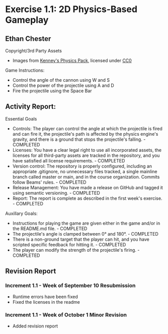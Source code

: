 # Exercise 1.1: 2D Physics-Based Gameplay
## Ethan Chester
Copyright/3rd Party Assets
+ Images from [Kenney's Physics Pack](https://kenney.nl/assets/physics-assets), licensed under [CC0](https://creativecommons.org/publicdomain/zero/1.0/)

Game Instructions:
+ Control the angle of the cannon using W and S
+ Control the power of the projectile using A and D
+ Fire the projectile using the Space Bar

## Activity Report:

Essential Goals
+ Controls: The player can control the angle at which the projectile is fired and can fire it, the projectile's path is affected by the physics engine's gravity, and there is a ground that stops the projectile's falling. - COMPLETED
+ Licenses: You have a clear legal right to use all incorporated assets, the licenses for all third-party assets are tracked in the repository, and you have satisfied all license requirements. - COMPLETED
+ Version control: The repository is properly configured, including an appropriate .gitignore, no unnecessary files tracked, a single mainline branch called master or main, and in the course organization. Commits follow Beams' rules. - COMPLETED
+ Release Management: You have made a release on GitHub and tagged it using semantic versioning. - COMPLETED
+ Report: The report is complete as described in the first week's exercise. - COMPLETED
  
Auxillary Goals:
+ Instructions for playing the game are given either in the game and/or in the README.md file. - COMPLETED
+ The projectile's angle is clamped between 0° and 180°. - COMPLETED
+ There is a non-ground target that the player can hit, and you have scripted specific feedback for hitting it. - COMPLETED
+ The player can modify the strength of the projectile's firing. - COMPLETED

## Revision Report

### Increment 1.1 - Week of September 10 Resubmission
+ Runtime errors have been fixed
+ Fixed the licenses in the readme

### Increment 1.1 - Week of October 1 Minor Revision
+ Added revision report
